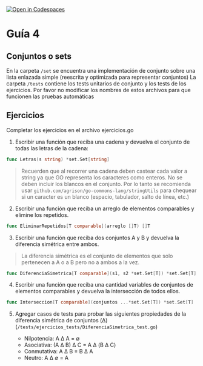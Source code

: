 [![Open in Codespaces](https://classroom.github.com/assets/launch-codespace-f4981d0f882b2a3f0472912d15f9806d57e124e0fc890972558857b51b24a6f9.svg)](https://classroom.github.com/open-in-codespaces?assignment_repo_id=10752935)
# Guía 4
## Conjuntos o sets

En la carpeta `/set` se encuentra una implementación de conjunto sobre una lista enlazada simple (reescrita y optimizada para representar conjuntos)
La carpeta `/tests` contiene los tests unitarios de conjunto y los tests de los ejercicios. Por favor no modificar los nombres de estos archivos para que funcionen las pruebas automáticas

## Ejercicios

Completar los ejercicios en el archivo ejercicios.go

1. Escribir una función que reciba una cadena y devuelva el conjunto de todas las letras de la cadena:

```go
func Letras(s string) *set.Set[string]
```

> Recuerden que al recorrer una cadena deben castear cada valor a string ya que GO representa los caracteres como enteros. No se deben incluir los blancos en el conjunto. Por lo tanto se recomienda usar `github.com/agrison/go-commons-lang/stringUtils` para chequear si un caracter es un blanco (espacio, tabulador, salto de línea, etc.)

2. Escribir una función que reciba un arreglo de elementos comparables y elimine los repetidos.

```go
func EliminarRepetidos[T comparable](arreglo []T) []T
```

 3. Escribir una función que reciba dos conjuntos A y B y devuelva la diferencia simétrica entre ambos.

> La diferencia simétrica es el conjunto de elementos que solo pertenecen a A o a B pero no a ambos a la vez.

```go
func DiferenciaSimetrica[T comparable](s1, s2 *set.Set[T]) *set.Set[T]
```

4. Escribir una función que reciba una cantidad variables de conjuntos de elementos comparables y devuelva la intersección de todos ellos.

```go
func Interseccion[T comparable](conjuntos ...*set.Set[T]) *set.Set[T] 
```

5. Agregar casos de tests para probar las siguientes propiedades de la diferencia simétrica de conjuntos (Δ) (`/tests/ejercicios_tests/DiferenciaSimetrica_test.go`)

    - Nilpotencia: A Δ A = ∅
    - Asociativa: (A Δ B) Δ C = A Δ (B Δ C)
    - Conmutativa: A Δ B = B Δ A  
    - Neutro: A Δ ∅ = A
